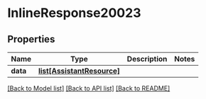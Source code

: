 # InlineResponse20023

## Properties
Name | Type | Description | Notes
------------ | ------------- | ------------- | -------------
**data** | [**list[AssistantResource]**](AssistantResource.md) |  | 

[[Back to Model list]](../README.md#documentation-for-models) [[Back to API list]](../README.md#documentation-for-api-endpoints) [[Back to README]](../README.md)

